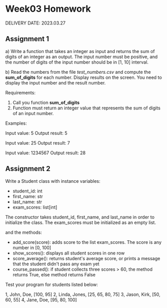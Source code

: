 # Week03 Homework

DELIVERY DATE: 2023.03.27

## Assignment 1

a) Write a function that takes an integer as input and returns the sum of digits of an integer as an output.
The input number must be positive, and the number of digits of the input number should be in [1, 10] interval. 

b) Read the numbers from the file *test_numbers.csv* and compute the **sum_of_digits** for each number.
Display results on the screen. You need to display the input number and the result number.


Requirements:

1) Call you function **sum_of_digits**
2) Function must return an integer value that represents the sum of digits of an input number.

Examples:

Input value: 5
Output result: 5

Input value: 25
Output result: 7

Input value: 1234567
Output result: 28


## Assignment 2

Write a Student class with instance variables:

- student_id: int
- first_name: str
- last_name: str
- exam_scores: list[int]

The constructor takes student_id, first_name, and last_name in order to initialize the class.
The exam_scores must be initialized as an empty list.

and the methods:

- add_score(score): adds score to the list exam_scores. The score is any number in [0, 100]
- show_scores(): displays all student scores in one row
- score_average(): returns student's average score, or prints a message that the student didn't pass any exam yet
- course_passed(): if student collects three scores > 60, the method returns True, else method returns False

Test your program for students listed below: 

1, John, Doe, [100, 95]
2, Linda, Jones, [25, 65, 80, 75]
3, Jason, Kirk, [50, 60, 55]
4, Jane, Doe, [95, 80, 100]





